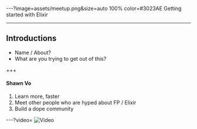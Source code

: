 ---?image=assets/meetup.png&size=auto 100% color=#3023AE
Getting started with Elixir

---
## Introductions
- Name / About?
- What are you trying to get out of this?

+++
#### Shawn Vo
1. Learn more, faster
2. Meet other people who are hyped about FP / Elixir
3. Build a dope community

---?video=
![Video](https://www.youtube.com/embed/video/lxYFOM3UJzo)
